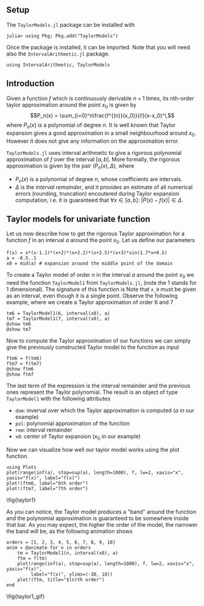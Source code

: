 <!--This file was generated, do not modify it.-->
## Setup

The `TaylorModels.jl` package can be installed with

```julia-repl
julia> using Pkg; Pkg.add("TaylorModels")
```

Once the package is installed, it can be imported. Note that you will need also the `IntervalArithmetic.jl` package.

```julia:ex1
using IntervalArithmetic, TaylorModels
```

## Introduction

Given a function $f$ which is continuously derivable $n+1$ times, its nth-order taylor approximation around the point $x_0$ is given by
$$P_n(x) = \sum_{i=0}^n\frac{f^{(n)}(x_0)}{i!}(x-x_0)^i,$$
where $P_n(x)$ is a polynomial of degree $n$. It is well known that Taylor expansion gives a good approximation in a small neighbourhood around $x_0$. However it does not give any information on the approximation error.

`TaylorModels.jl` uses interval arithmetic to give a rigorous polynomial approximation of $f$ over the interval $[a, b]$. More formally, the rigorous approximation is given by the pair $(P_n(x), \Delta)$, where
- $P_n(x)$ is a polynomial of degree $n$, whose coefficients are intervals.
- $\Delta$ is the *interval remainder*, and it provides an estimate of all numerical errors (rounding, truncation) encoutered during Taylor expansion computation, i.e. it is guaranteed that $\forall x\in[a, b]:~|P(x)-f(x)|\in\Delta$.

## Taylor models for univariate function

Let us now describe how to get the rigorous Taylor approximation for a function $f$ in an interval $a$ around the point $x_0$. Let us define our parameters

```julia:ex2
f(x) = x*(x-1.1)*(x+2)*(x+2.2)*(x+2.5)*(x+3)*sin(1.7*x+0.5)
a = -0.5..1
x0 = mid(a) # expansion around the middle point of the domain
```

To create a Taylor model of order $n$ in the interval $a$ around the point $x_0$ we need the function `TaylorModel1` from `TaylorModels.jl`, (note the 1 stands for 1 dimensional). The signature of this function is
Note that `x_0` must be given as an interval, even though it is a single point. Observe the following example, where we create a Taylor approximation of order 6 and 7

```julia:ex3
tm6 = TaylorModel1(6, interval(x0), a)
tm7 = TaylorModel1(7, interval(x0), a)
@show tm6
@show tm7
```

Now to compute the Taylor approximation of our functions we can simply give the previously constructed Taylor model to the function as input

```julia:ex4
ftm6 = f(tm6)
ftm7 = f(tm7)
@show ftm6
@show ftm7
```

The last term of the expression is the interval remainder and the previous ones represent the Taylor polynomial.
The result is an object of type `TaylorModel1` with the following attributes
- `dom`: inverval over which the Taylor approximation is computed ($a$ in our example)
- `pol`: polynomial approximation of the function
- `rem`: interval remainder
- `x0`: center of Taylor expansion ($x_0$ in our example)

Now we can visualize how well our taylor model works using the plot function.

```julia:ex5
using Plots
plot(range(inf(a), stop=sup(a), length=1000), f, lw=2, xaxis="x", yaxis="f(x)", label="f(x)")
plot!(ftm6, label="6th order")
plot!(ftm7, label="7th order")
```

\fig{taylor1}

As you can notice, the Taylor model produces a "band" around the function and the polynomial approximation is guaranteed to be somewhere inside that bar.
As you may expect, the higher the order of the model, the narrower the band will be, as the following animation shows

```julia:ex6
orders = [1, 2, 3, 4, 5, 6, 7, 8, 9, 10]
anim = @animate for n in orders
    tm = TaylorModel1(n, interval(x0), a)
    ftm = f(tm)
    plot(range(inf(a), stop=sup(a), length=1000), f, lw=2, xaxis="x", yaxis="f(x)",
         label="f(x)", ylims=(-30, 10))
    plot!(ftm, title="$(n)th order")
end
```

\fig{taylor1_gif}

